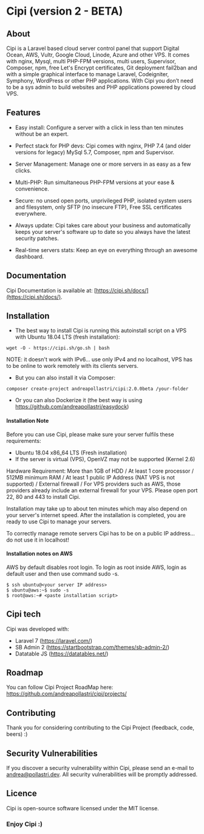 # Cipi (version 2 - BETA)

## About
Cipi is a Laravel based cloud server control panel that support Digital Ocean, AWS, Vultr, Google Cloud, Linode, Azure and other VPS. It comes with nginx, Mysql, multi PHP-FPM versions, multi users, Supervisor, Composer, npm, free Let's Encrypt certificates, Git deployment fail2ban and with a simple graphical interface to manage Laravel, Codeigniter, Symphony, WordPress or other PHP applications. With Cipi you don’t need to be a sys admin to build websites and PHP applications powered by cloud VPS.

## Features
- Easy install: Configure a server with a click in less than ten minutes without be an expert.

- Perfect stack for PHP devs: Cipi comes with nginx, PHP 7.4 (and older versions for legacy) MySql 5.7, Composer, npm and Supervisor.

- Server Management: Manage one or more servers in as easy as a few clicks.

- Multi-PHP: Run simultaneous PHP-FPM versions at your ease & convenience.

- Secure: no unsed open ports, unprivileged PHP, isolated system users and filesystem, only SFTP (no insecure FTP), Free SSL certificates everywhere.

- Always update: Cipi takes care about your business and automatically keeps your server's software up to date so you always have the latest security patches.

- Real-time servers stats: Keep an eye on everything through an awesome dashboard.

## Documentation
Cipi Documentation is available at: [https://cipi.sh/docs/](https://cipi.sh/docs/).

## Installation
- The best way to install Cipi is running this autoinstall script on a VPS with Ubuntu 18.04 LTS (fresh installation):
```
wget -O - https://cipi.sh/go.sh | bash
```
NOTE: it doesn't work with IPv6... use only IPv4 and no localhost, VPS has to be online to work remotely with its clients servers.
- But you can also install it via Composer:
```
composer create-project andreapollastri/cipi:2.0.0beta /your-folder
```
- Or you can also Dockerize it (the best way is using https://github.com/andreapollastri/easydock)

#### Installation Note
Before you can use Cipi, please make sure your server fulfils these requirements:

- Ubuntu 18.04 x86_64 LTS (Fresh installation)
- If the server is virtual (VPS), OpenVZ may not be supported (Kernel 2.6)

Hardware Requirement: More than 1GB of HDD / At least 1 core processor / 512MB minimum RAM / At least 1 public IP Address (NAT VPS is not supported) / External firewall / For VPS providers such as AWS, those providers already include an external firewall for your VPS. Please open port 22, 80 and 443 to install Cipi.

Installation may take up to about ten minutes which may also depend on your server's internet speed. After the installation is completed, you are ready to use Cipi to manage your servers.

To correctly manage remote servers Cipi has to be on a public IP address... do not use it in localhost!

#### Installation notes on AWS
AWS by default disables root login. To login as root inside AWS, login as default user and then use command sudo -s.

```
$ ssh ubuntu@<your server IP address>
$ ubuntu@aws:~$ sudo -s
$ root@aws:~# <paste installation script>
```

## Cipi tech
Cipi was developed with:
- Laravel 7 (https://laravel.com/)
- SB Admin 2 (https://startbootstrap.com/themes/sb-admin-2/)
- Datatable JS (https://datatables.net/)

## Roadmap
You can follow Cipi Project RoadMap here: https://github.com/andreapollastri/cipi/projects/

## Contributing
Thank you for considering contributing to the Cipi Project (feedback, code, beers) :)

## Security Vulnerabilities
If you discover a security vulnerability within Cipi, please send an e-mail to andrea@pollastri.dev. All security vulnerabilities will be promptly addressed.

## Licence
Cipi is open-source software licensed under the MIT license.

### Enjoy Cipi :)
